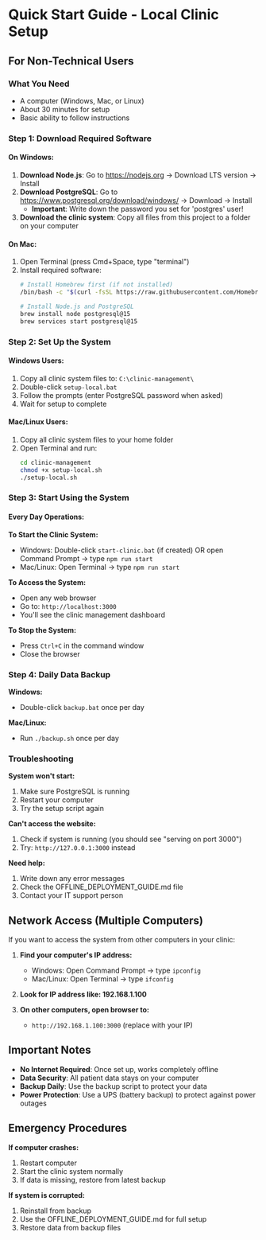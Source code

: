 # Quick Start Guide - Local Clinic Setup

## For Non-Technical Users

### What You Need
- A computer (Windows, Mac, or Linux)
- About 30 minutes for setup
- Basic ability to follow instructions

### Step 1: Download Required Software

#### On Windows:
1. **Download Node.js**: Go to https://nodejs.org → Download LTS version → Install
2. **Download PostgreSQL**: Go to https://www.postgresql.org/download/windows/ → Download → Install
   - **Important**: Write down the password you set for 'postgres' user!
3. **Download the clinic system**: Copy all files from this project to a folder on your computer

#### On Mac:
1. Open Terminal (press Cmd+Space, type "terminal")
2. Install required software:
   ```bash
   # Install Homebrew first (if not installed)
   /bin/bash -c "$(curl -fsSL https://raw.githubusercontent.com/Homebrew/install/HEAD/install.sh)"
   
   # Install Node.js and PostgreSQL
   brew install node postgresql@15
   brew services start postgresql@15
   ```

### Step 2: Set Up the System

#### Windows Users:
1. Copy all clinic system files to: `C:\clinic-management\`
2. Double-click `setup-local.bat`
3. Follow the prompts (enter PostgreSQL password when asked)
4. Wait for setup to complete

#### Mac/Linux Users:
1. Copy all clinic system files to your home folder
2. Open Terminal and run:
   ```bash
   cd clinic-management
   chmod +x setup-local.sh
   ./setup-local.sh
   ```

### Step 3: Start Using the System

#### Every Day Operations:

**To Start the Clinic System:**
- Windows: Double-click `start-clinic.bat` (if created) OR open Command Prompt → type `npm run start`
- Mac/Linux: Open Terminal → type `npm run start`

**To Access the System:**
- Open any web browser
- Go to: `http://localhost:3000`
- You'll see the clinic management dashboard

**To Stop the System:**
- Press `Ctrl+C` in the command window
- Close the browser

### Step 4: Daily Data Backup

**Windows:**
- Double-click `backup.bat` once per day

**Mac/Linux:**
- Run `./backup.sh` once per day

### Troubleshooting

**System won't start:**
1. Make sure PostgreSQL is running
2. Restart your computer
3. Try the setup script again

**Can't access the website:**
1. Check if system is running (you should see "serving on port 3000")
2. Try: `http://127.0.0.1:3000` instead

**Need help:**
1. Write down any error messages
2. Check the OFFLINE_DEPLOYMENT_GUIDE.md file
3. Contact your IT support person

## Network Access (Multiple Computers)

If you want to access the system from other computers in your clinic:

1. **Find your computer's IP address:**
   - Windows: Open Command Prompt → type `ipconfig`
   - Mac/Linux: Open Terminal → type `ifconfig`

2. **Look for IP address like: 192.168.1.100**

3. **On other computers, open browser to:**
   - `http://192.168.1.100:3000` (replace with your IP)

## Important Notes

- **No Internet Required**: Once set up, works completely offline
- **Data Security**: All patient data stays on your computer
- **Backup Daily**: Use the backup script to protect your data
- **Power Protection**: Use a UPS (battery backup) to protect against power outages

## Emergency Procedures

**If computer crashes:**
1. Restart computer
2. Start the clinic system normally
3. If data is missing, restore from latest backup

**If system is corrupted:**
1. Reinstall from backup
2. Use the OFFLINE_DEPLOYMENT_GUIDE.md for full setup
3. Restore data from backup files